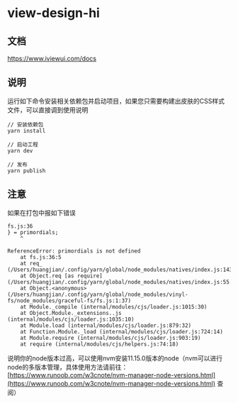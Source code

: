 # view-design-hi

## 文档

https://www.iviewui.com/docs

## 说明 

运行如下命令安装相关依赖包并启动项目，如果您只需要构建出皮肤的CSS样式文件，可以直接调到使用说明

```
// 安装依赖包
yarn install

// 启动工程
yarn dev

// 发布
yarn publish
```

## 注意

如果在打包中报如下错误

```
fs.js:36
} = primordials;
    ^

ReferenceError: primordials is not defined
    at fs.js:36:5
    at req_ (/Users/huangjian/.config/yarn/global/node_modules/natives/index.js:143:24)
    at Object.req [as require] (/Users/huangjian/.config/yarn/global/node_modules/natives/index.js:55:10)
    at Object.<anonymous> (/Users/huangjian/.config/yarn/global/node_modules/vinyl-fs/node_modules/graceful-fs/fs.js:1:37)
    at Module._compile (internal/modules/cjs/loader.js:1015:30)
    at Object.Module._extensions..js (internal/modules/cjs/loader.js:1035:10)
    at Module.load (internal/modules/cjs/loader.js:879:32)
    at Function.Module._load (internal/modules/cjs/loader.js:724:14)
    at Module.require (internal/modules/cjs/loader.js:903:19)
    at require (internal/modules/cjs/helpers.js:74:18)

```
说明你的node版本过高，可以使用nvm安装11.15.0版本的node（nvm可以进行node的多版本管理，具体使用方法请前往：[https://www.runoob.com/w3cnote/nvm-manager-node-versions.html](https://www.runoob.com/w3cnote/nvm-manager-node-versions.html) 查阅）
